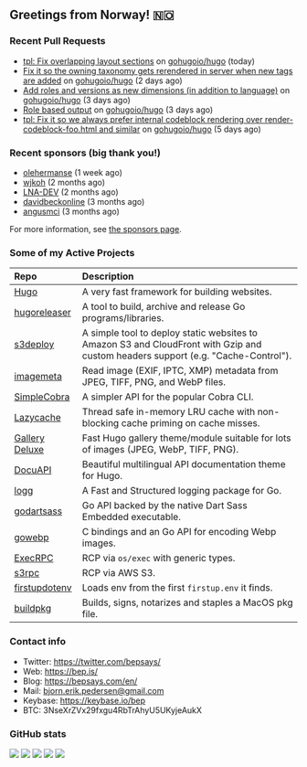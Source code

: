 ## Greetings from Norway! 🇳🇴

### Recent Pull Requests

- [tpl: Fix overlapping layout sections](https://github.com/gohugoio/hugo/pull/13673) on [gohugoio/hugo](https://github.com/gohugoio/hugo) (today)
- [Fix it so the owning taxonomy gets rerendered in server when new tags are added](https://github.com/gohugoio/hugo/pull/13662) on [gohugoio/hugo](https://github.com/gohugoio/hugo) (2 days ago)
- [Add roles and versions as new dimensions (in addition to language)](https://github.com/gohugoio/hugo/pull/13660) on [gohugoio/hugo](https://github.com/gohugoio/hugo) (3 days ago)
- [Role based output](https://github.com/gohugoio/hugo/pull/13658) on [gohugoio/hugo](https://github.com/gohugoio/hugo) (3 days ago)
- [tpl: Fix it so we always prefer internal codeblock rendering over render-codeblock-foo.html and similar](https://github.com/gohugoio/hugo/pull/13653) on [gohugoio/hugo](https://github.com/gohugoio/hugo) (5 days ago)

### Recent sponsors (big thank you!)

- [olehermanse](https://github.com/olehermanse) (1 week ago)
- [wjkoh](https://github.com/wjkoh) (2 months ago)
- [LNA-DEV](https://github.com/LNA-DEV) (2 months ago)
- [davidbeckonline](https://github.com/davidbeckonline) (3 months ago)
- [angusmci](https://github.com/angusmci) (3 months ago)

For more information, see [the sponsors page](https://github.com/sponsors/bep/).

### Some of my Active Projects

| Repo  | Description |
| :---------------------------------------- | :------------------------------------------- |
| [Hugo](https://github.com/gohugoio/hugo)|A very fast framework for building websites. |
| [hugoreleaser](https://github.com/gohugoio/hugoreleaser)| A tool to build, archive and release Go programs/libraries.  |
| [s3deploy](https://github.com/bep/s3deploy)| A simple tool to deploy static websites to Amazon S3 and CloudFront with Gzip and custom headers support (e.g. "Cache-Control").|
| [imagemeta](https://github.com/bep/imagemeta)| Read image (EXIF, IPTC, XMP) metadata from JPEG, TIFF, PNG, and WebP files.|
| [SimpleCobra](https://github.com/bep/simplecobra)|A simpler API for the popular Cobra CLI.|
| [Lazycache](https://github.com/bep/lazycache)| Thread safe in-memory LRU cache with non-blocking cache priming on cache misses.  |
| [Gallery Deluxe](https://github.com/bep/gallerydeluxe)|Fast Hugo gallery theme/module suitable for lots of images (JPEG, WebP, TIFF, PNG).|
| [DocuAPI](https://github.com/bep/docuapi)| Beautiful multilingual API documentation theme for Hugo.  |
| [logg](https://github.com/bep/logg)| A Fast and Structured logging package for Go.  |
| [godartsass](https://github.com/bep/godartsass)| Go API backed by the native Dart Sass Embedded executable. |
| [gowebp](https://github.com/bep/gowebp)|C bindings and an Go API for encoding Webp images. |
| [ExecRPC](https://github.com/bep/execrpc)|RCP via `os/exec` with generic types.  |
| [s3rpc](https://github.com/bep/s3rpc)|RCP via AWS S3.|
| [firstupdotenv](https://github.com/bep/firstupdotenv)|Loads env from the first `firstup.env` it finds. |
| [buildpkg](https://github.com/bep/buildpkg)| Builds, signs, notarizes and staples a MacOS pkg file. |

### Contact info
- Twitter: https://twitter.com/bepsays/
- Web: https://bep.is/
- Blog: https://bepsays.com/en/
- Mail: bjorn.erik.pedersen@gmail.com
- Keybase: https://keybase.io/bep
- BTC: 3NseXrZVx29fxgu4RbTrAhyU5UKyjeAukX


### GitHub stats

![](https://github-profile-summary-cards.vercel.app/api/cards/profile-details?username=bep&theme=github)
![](https://github-profile-summary-cards.vercel.app/api/cards/repos-per-language?username=bep&theme=github)
![](https://github-profile-summary-cards.vercel.app/api/cards/most-commit-language?username=bep&theme=github)
![](https://github-profile-summary-cards.vercel.app/api/cards/stats?username=bep&theme=github)
![](https://github-profile-summary-cards.vercel.app/api/cards/productive-time?username=bep&theme=github)
